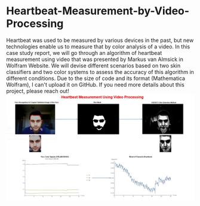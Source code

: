 # Heartbeat-Measurement-by-Video-Processing
Heartbeat was used to be measured by various devices in the past, but new technologies enable us to measure that by color analysis of a video. In this case study report, we will go through an algorithm of heartbeat measurement using video that was presented by Markus van Almsick in Wolfram Website. We will devise different scenarios based on two skin classifiers and two color systems to assess the accuracy of this algorithm in different conditions.
Due to the size of code and its format (Mathematica Wolfram), I can't upload it on GitHub. 
If you need more details about this project, please reach out!
![Heartbeat Measurement](https://github.com/SepNem32bit/Heartbeat-Measurement-by-Video-Processing/blob/main/Heartbeat%20Measurement.JPG)
